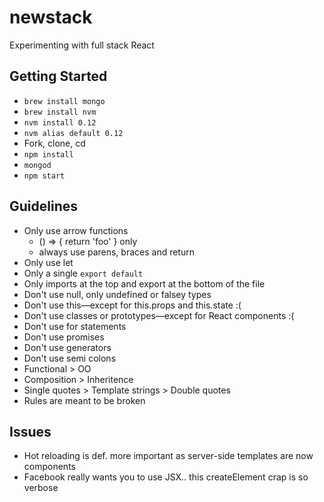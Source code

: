 # newstack
Experimenting with full stack React

## Getting Started

* `brew install mongo`
* `brew install nvm`
* `nvm install 0.12`
* `nvm alias default 0.12`
* Fork, clone, cd
* `npm install`
* `mongod`
* `npm start`

## Guidelines

* Only use arrow functions
	* () => { return 'foo' } only
	* always use parens, braces and return
* Only use let
* Only a single `export default`
* Only imports at the top and export at the bottom of the file
* Don't use null, only undefined or falsey types
* Don't use this—except for this.props and this.state :(
* Don't use classes or prototypes—except for React components :(
* Don't use for statements
* Don't use promises
* Don't use generators
* Don't use semi colons
* Functional > OO
* Composition > Inheritence
* Single quotes > Template strings > Double quotes
* Rules are meant to be broken

## Issues

* Hot reloading is def. more important as server-side templates are now components
* Facebook really wants you to use JSX.. this createElement crap is so verbose
